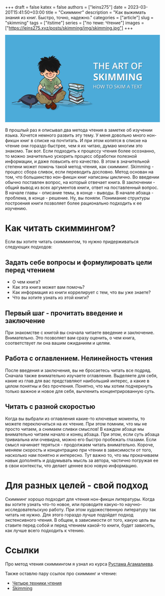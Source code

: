 +++ 
draft = false
katex = false
authors = ["leins275"]
date = 2023-03-20T15:41:50+03:00
title = "Скимминг"
description = "Как выжимать знания из книг. Быстро, точно, надежно."
categories = ["article"]
slug = "skimming"
tags = ["itstime"]
series = ["по теме: Чтение"]
images = ["https://leins275.xyz/posts/skimming/img/skimming.jpg"]
+++

![skimming boy](img/skimming.jpg)

В прошлый раз я описывал два метода чтения в заметке об изучении языка. Хочется немного развить эту тему.
У меня довольно много нон-фикшн книг в списке на почтитать. И при этом копятся в списке на чтение они гораздо быстрее, чем я их читаю, думаю многим это знакомо.
Так вот. Если подходить к процессу чтения более осознанно, то можно значительно ускорить процесс обработки полезной информации, и даже повысить его качество. В этом в значительной степени может помочь такой метод чтения, как скимминг.
Skimming - процесс сбора сливок, если переводить дословно. Метод основан на том, что большинство нон-фикшн книг написаны циклично. Во введении обычно поставлен вопрос, на который отвечает книга. В заключении - общий вывод из всех аргументов книги, ответ на поставленный вопрос. В начале главы - описание темы, в конце - выводы. В начале абзаца - проблема, в конце - решение. Ну, вы поняли. Понимание структуры построения книги позволяет более рационально подходить к ее изучению.
# Как читать скиммингом?
Если вы хотите читать скиммингом, то нужно придерживаться следующих подходов:
## Задать себе вопросы и формулировать цели перед чтением
- О чем книга?
- Как эта книга может вам помочь?
- Как информация из книги коррелирует с тем, что вы уже знаете?
- Что вы хотите узнать из этой книги?
## Первый шаг - прочитать введение и заключение
При знакомстве с книгой вы сначала читаете введение и заключение. Внимательно. Это позволяет вам сразу оценить, о чем книга, соответствует ли она вашим ожиданиям и целям.
## Работа с оглавлением. Нелинейность чтения
После введения и заключения, вы не бросаетесь читать все подряд. Сначала также внимательно изучаете оглавление. Выделяете для себя, какие из глав для вас представляют наибольший интерес, а какие в целом понятны и без прочтения. Понятно, что мы хотим подчеркнуть только важное и новое для себя, вычленить концентрированную суть.
## Читать с разной скоростью
Когда вы выбрали из оглавления какие-то ключевые моменты, то можете переключиться на их чтение. При этом помним, что мы не просто читаем, а снимаем сливки смыслов! В каждом абзаце мы внимательно читаем начало и конец абзаца. При этом, если суть абзаца тривиальна или очевидна, можно его быстро пробежать глазами. Если смысл начинает теряться - продолжаем читать внимательно. Короче, меняем скорость и концентрацию при чтении в зависимости от того, насколько нам понятно и интересно. Тут важно то, что мы прокачиваем навык дополнять и додумывать мысль за автора, частично погружая ее в свои контексты, что делает ценнее всю новую информацию.  
# Для разных целей - свой подход
Скимминг хорошо подходит для чтения нон-фикшн литературы. Когда вы хотите узнать что-то новое, или проводите какую-то научно-исследовательскую работу. 
При этом художественную литературу так читать не нужно. Для этого гораздо лучше подойдет подход экстенсивного чтения. 
В общем, в зависимости от того, какую цель вы ставите перед собой и перед чтением какой-то книги, будет зависеть, как лучше всего подходить к чтению.
# Ссылки 
Про метод чтения скиммингом я узнал из курса [Рустама Агамалиева](https://rustamagamaliev.ru). 

Также оставлю пару ссылок про скимминг и чтение:
- [Четыре техники чтения](https://4brain.ru/blog/%D1%87%D0%B5%D1%82%D1%8B%D1%80%D0%B5-%D1%82%D0%B5%D1%85%D0%BD%D0%B8%D0%BA%D0%B8-%D1%87%D1%82%D0%B5%D0%BD%D0%B8%D1%8F/)
- [Skimming](https://learningcenter.unc.edu/tips-and-tools/skimming/)

